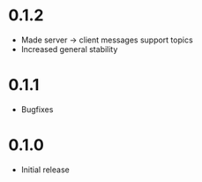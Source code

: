 # 0.1.2
- Made server -> client messages support topics
- Increased general stability

# 0.1.1
- Bugfixes

# 0.1.0
- Initial release